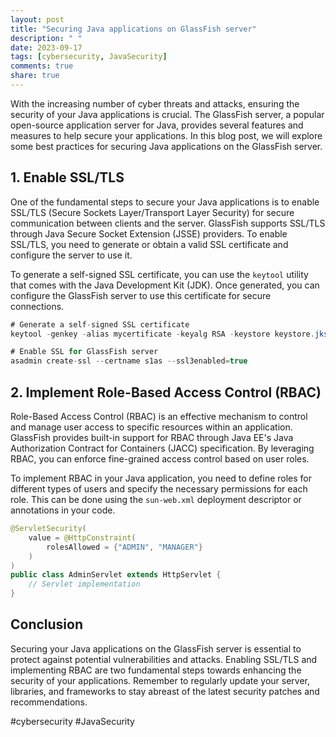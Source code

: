 ```yaml
---
layout: post
title: "Securing Java applications on GlassFish server"
description: " "
date: 2023-09-17
tags: [cybersecurity, JavaSecurity]
comments: true
share: true
---
```


With the increasing number of cyber threats and attacks, ensuring the security of your Java applications is crucial. The GlassFish server, a popular open-source application server for Java, provides several features and measures to help secure your applications. In this blog post, we will explore some best practices for securing Java applications on the GlassFish server.

## **1. Enable SSL/TLS**

One of the fundamental steps to secure your Java applications is to enable SSL/TLS (Secure Sockets Layer/Transport Layer Security) for secure communication between clients and the server. GlassFish supports SSL/TLS through Java Secure Socket Extension (JSSE) providers. To enable SSL/TLS, you need to generate or obtain a valid SSL certificate and configure the server to use it.

To generate a self-signed SSL certificate, you can use the `keytool` utility that comes with the Java Development Kit (JDK). Once generated, you can configure the GlassFish server to use this certificate for secure connections.

```java
# Generate a self-signed SSL certificate
keytool -genkey -alias mycertificate -keyalg RSA -keystore keystore.jks -validity 365

# Enable SSL for GlassFish server
asadmin create-ssl --certname s1as --ssl3enabled=true
```

## **2. Implement Role-Based Access Control (RBAC)**

Role-Based Access Control (RBAC) is an effective mechanism to control and manage user access to specific resources within an application. GlassFish provides built-in support for RBAC through Java EE's Java Authorization Contract for Containers (JACC) specification. By leveraging RBAC, you can enforce fine-grained access control based on user roles.

To implement RBAC in your Java application, you need to define roles for different types of users and specify the necessary permissions for each role. This can be done using the `sun-web.xml` deployment descriptor or annotations in your code.

```java
@ServletSecurity(
    value = @HttpConstraint(
        rolesAllowed = {"ADMIN", "MANAGER"}
    )
)
public class AdminServlet extends HttpServlet {
    // Servlet implementation
}
```

## **Conclusion**

Securing your Java applications on the GlassFish server is essential to protect against potential vulnerabilities and attacks. Enabling SSL/TLS and implementing RBAC are two fundamental steps towards enhancing the security of your applications. Remember to regularly update your server, libraries, and frameworks to stay abreast of the latest security patches and recommendations.

#cybersecurity #JavaSecurity